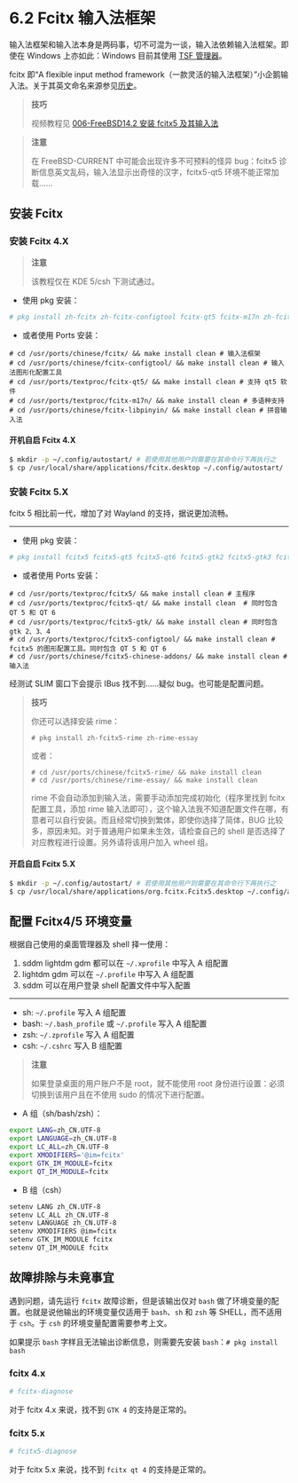 # 6.2 Fcitx 输入法框架

输入法框架和输入法本身是两码事，切不可混为一谈，输入法依赖输入法框架。即使在 Windows 上亦如此：Windows 目前其使用 [TSF 管理器](https://learn.microsoft.com/zh-cn/windows/win32/tsf/text-services-framework)。

fcitx 即“A flexible input method framework（一款灵活的输入法框架）”小企鹅输入法。关于其英文命名来源参见[历史](https://fcitx-im.org/wiki/History/zh-cn)。

>**技巧**
>
>视频教程见 [006-FreeBSD14.2 安装 fcitx5 及其输入法](https://www.bilibili.com/video/BV13ji2YLE3m)


> **注意**
>
> 在 FreeBSD-CURRENT 中可能会出现许多不可预料的怪异 bug：fcitx5 诊断信息英文乱码，输入法显示出奇怪的汉字，fcitx5-qt5 环境不能正常加载……

## 安装 Fcitx

### 安装 Fcitx 4.X

> **注意**
>
> 该教程仅在 KDE 5/csh 下测试通过。

- 使用 pkg 安装：


```sh
# pkg install zh-fcitx zh-fcitx-configtool fcitx-qt5 fcitx-m17n zh-fcitx-libpinyin
```

- 或者使用 Ports 安装：

```
# cd /usr/ports/chinese/fcitx/ && make install clean # 输入法框架
# cd /usr/ports/chinese/fcitx-configtool/ && make install clean # 输入法图形化配置工具
# cd /usr/ports/textproc/fcitx-qt5/ && make install clean # 支持 qt5 软件
# cd /usr/ports/textproc/fcitx-m17n/ && make install clean # 多语种支持
# cd /usr/ports/chinese/fcitx-libpinyin/ && make install clean # 拼音输入法
```


#### 开机自启 Fcitx 4.X

```sh
$ mkdir -p ~/.config/autostart/ # 若使用其他用户则需要在其命令行下再执行之
$ cp /usr/local/share/applications/fcitx.desktop ~/.config/autostart/
```

### 安装 Fcitx 5.X

fcitx 5 相比前一代，增加了对 Wayland 的支持，据说更加流畅。

---

- 使用 pkg 安装：

```sh
# pkg install fcitx5 fcitx5-qt5 fcitx5-qt6 fcitx5-gtk2 fcitx5-gtk3 fcitx5-gtk4 fcitx5-configtool-qt5 fcitx5-configtool-qt6 zh-fcitx5-chinese-addons
```

- 或者使用 Ports 安装：

```
# cd /usr/ports/textproc/fcitx5/ && make install clean # 主程序
# cd /usr/ports/textproc/fcitx5-qt/ && make install clean  # 同时包含 QT 5 和 QT 6
# cd /usr/ports/textproc/fcitx5-gtk/ && make install clean # 同时包含 gtk 2、3、4
# cd /usr/ports/textproc/fcitx5-configtool/ && make install clean # fcitx5 的图形配置工具。同时包含 QT 5 和 QT 6
# cd /usr/ports/chinese/fcitx5-chinese-addons/ && make install clean # 输入法
```


经测试 SLIM 窗口下会提示 IBus 找不到……疑似 bug。也可能是配置问题。

> **技巧**
>
> 你还可以选择安装 rime：
>
>```
># pkg install zh-fcitx5-rime zh-rime-essay
>```
>
>或者：
>
>```
># cd /usr/ports/chinese/fcitx5-rime/ && make install clean
># cd /usr/ports/chinese/rime-essay/ && make install clean
>```
>
> rime 不会自动添加到输入法，需要手动添加完成初始化（程序里找到 fcitx 配置工具，添加 rime 输入法即可），这个输入法我不知道配置文件在哪，有意者可以自行安装。而且经常切换到繁体，即使你选择了简体，BUG 比较多，原因未知。对于普通用户如果未生效，请检查自己的 shell 是否选择了对应教程进行设置。另外请将该用户加入 wheel 组。


#### 开启自启 Fcitx 5.X

```sh
$ mkdir -p ~/.config/autostart/ # 若使用其他用户则需要在其命令行下再执行之
$ cp /usr/local/share/applications/org.fcitx.Fcitx5.desktop ~/.config/autostart/
```


## 配置 Fcitx4/5 环境变量

根据自己使用的桌面管理器及 shell 择一使用：

1. sddm lightdm gdm 都可以在 `~/.xprofile` 中写入 A 组配置
2. lightdm gdm 可以在 `~/.profile` 中写入 A 组配置
3. sddm 可以在用户登录 shell 配置文件中写入配置

---

- sh: `~/.profile` 写入 A 组配置
- bash: `~/.bash_profile` 或 `~/.profile` 写入 A 组配置
- zsh: `~/.zprofile` 写入 A 组配置
- csh: `~/.cshrc` 写入 B 组配置

>**注意**
>
>如果登录桌面的用户账户不是 root，就不能使用 root 身份进行设置：必须切换到该用户且在不使用 sudo 的情况下进行配置。

- A 组（sh/bash/zsh）：

```sh
export LANG=zh_CN.UTF-8
export LANGUAGE=zh_CN.UTF-8
export LC_ALL=zh_CN.UTF-8
export XMODIFIERS='@im=fcitx'
export GTK_IM_MODULE=fcitx
export QT_IM_MODULE=fcitx
```

- B 组（csh）

```sh
setenv LANG zh_CN.UTF-8
setenv LC_ALL zh_CN.UTF-8
setenv LANGUAGE zh_CN.UTF-8
setenv XMODIFIERS @im=fcitx
setenv GTK_IM_MODULE fcitx
setenv QT_IM_MODULE fcitx
```


## 故障排除与未竟事宜

遇到问题，请先运行 `fcitx` 故障诊断，但是该输出仅对 `bash` 做了环境变量的配置。也就是说他输出的环境变量仅适用于 `bash`、`sh` 和 `zsh` 等 SHELL，而不适用于 `csh`。于 `csh` 的环境变量配置需要参考上文。

如果提示 `bash` 字样且无法输出诊断信息，则需要先安装 `bash`：`# pkg install bash`

### fcitx 4.x

```sh
# fcitx-diagnose
```

对于 fcitx 4.x 来说，找不到 `GTK 4` 的支持是正常的。

### fcitx 5.x

```sh
# fcitx5-diagnose
```

对于 fcitx 5.x 来说，找不到 `fcitx qt 4` 的支持是正常的。

